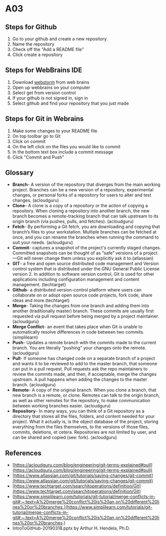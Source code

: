 # A03
## Steps for Github
1. Go to your github and create a new repository.
2. Name the repository
3. Check off the "Add a README file"
4. Click create a repository
## Steps for WebBrains IDE
1. Download [webstorm](https://www.jetbrains.com/webstorm/) from web brains
2. Open up webbrains on your computer
3. Select get from version control 
4. If your github is not signed in, sign in 
5. Select github and find your repository that you just made
## Steps for Git in Webrains
1. Make some changes to your README file
2. On top toolbar go to Git
3. Click on commit
4. On the left click on the files you would like to commit
5. In the bottom text box include a commit message
6. Click "Commit and Push"

## Glossary
* **Branch**- A version of the repository that diverges from the main working project. Branches can be a new version of a repository, experimental changes, or personal forks of a repository for users to alter and test changes. (acloudguru)
* **Clone**- A clone is a copy of a repository or the action of copying a repository. When cloning a repository into another branch, the new branch becomes a remote-tracking branch that can talk upstream to its origin branch (via pushes, pulls, and fetches). (acloudguru)
* **Fetch**- By performing a Git fetch, you are downloading and copying that branch’s files to your workstation. Multiple branches can be fetched at once, and you can rename the branches when running the command to suit your needs. (acloudguru)
* **Commit**- captures a snapshot of the project's currently staged changes. Committed snapshots can be thought of as “safe” versions of a project—Git will never change them unless you explicitly ask it to.(atlassian)
* **GIT**- a free and open source distributed code management and Version control system that is distributed under the GNU General Public License version 2. In addition to software version control, Git is used for other applications including configuration management and content management. (techtarget)
* **Github**- a distributed version-control platform where users can collaborate on or adopt open source code projects, fork code, share ideas and more.(techtarget)
* **Merge**- Taking the changes from one branch and adding them into another (traditionally master) branch. These commits are usually first requested via pull request before being merged by a project maintainer. (acloudguru)
* **Merge Conflict**- an event that takes place when Git is unable to automatically resolve differences in code between two commits.(simplilearn)
* **Push**- Updates a remote branch with the commits made to the current branch. You are literally “pushing” your changes onto the remote.(acloudguru)
* **Pull**- If someone has changed code on a separate branch of a project and wants it to be reviewed to add to the master branch, that someone can put in a pull request. Pull requests ask the repo maintainers to review the commits made, and then, if acceptable, merge the changes upstream. A pull happens when adding the changes to the master branch. (acloudguru)
* **Remote**- A copy of the original branch. When you clone a branch, that new branch is a remote, or clone. Remotes can talk to the origin branch, as well as other remotes for the repository, to make communication between working branches easier. (acloudguru)
* **Repository**- In many ways, you can think of a Git repository as a directory that stores all the files, folders, and content needed for your project. What it actually is, is the object database of the project, storing everything from the files themselves, to the versions of those files, commits, deletions, et cetera. Repositories are not limited by user, and can be shared and copied (see: fork). (acloudguru)

## References
* [https://acloudguru.com/blog/engineering/git-terms-explained#pull](https://acloudguru.com/blog/engineering/git-terms-explained#pull)
* [https://www.atlassian.com/git/tutorials/saving-changes/git-commit](https://www.atlassian.com/git/tutorials/saving-changes/git-commit)
* [https://www.techtarget.com/searchitoperations/definition/Git](https://www.techtarget.com/searchitoperations/definition/Git)
* [https://www.simplilearn.com/tutorials/git-tutorial/merge-conflicts-in-git#:~:text=A%20merge%20conflict%20is%20an,on%20different%20lines%20or%20branches.](https://www.simplilearn.com/tutorials/git-tutorial/merge-conflicts-in-git#:~:text=A%20merge%20conflict%20is%20an,on%20different%20lines%20or%20branches.)
* IntroToGitHub-20190318.pptx by Arthur H. Hendela, Ph.D.
